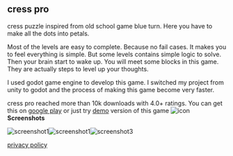 ## cress pro

 cress puzzle inspired from old school game blue turn. Here you have to make all the dots into petals.

Most of the levels are easy to complete. Because no fail cases. It makes you to feel everything is simple. But some levels contains simple logic to solve. Then your brain start to wake up. You will meet some blocks in this game. They are actually steps to level up your thoughts.

I used godot game engine to develop this game. I switched my project from unity to godot and the process of making this game become very faster.

cress pro reached more than 10k downloads with 4.0+ ratings. You can get this on [google play](https://play.google.com/store/apps/details?id=com.emptybox.cresspro) or just try [demo](https://play.google.com/store/apps/details?id=com.emptybox.cresspro) version of this game
 ![icon](https://play-lh.googleusercontent.com/_Kmk88ToYfuvs_7hb-LIjGgl5GOl3rMwIKxEjrs4JbKIgKa2VIEfYvM66EIijeiVzDQh=s50)
 **Screenshots**

 ![screenshot1](https://play-lh.googleusercontent.com/ilIks1c-rw9Zq1MEK0MOpl00scMuxcEOoUQlzommXr9HTnT6urqiJOY0wwd8DbC5ZiAT=w200)![screenshot1](https://play-lh.googleusercontent.com/PkC7BUZINjMfmRNwOIZPDs1whrHmDpj3PKt-f_3tQT8ILt4nm-AHyG5pcrDzUbEXHnY=w200)![screenshot3](https://play-lh.googleusercontent.com/f-cDGdo9YuBLTeI8QrAO4gONqDCeHwvjLVHwGX59HyofWOtggZXkHix7Wh5wLBaNxQ=w200)
 
 
[privacy policy](https://vel-jack.github.io/nothingbox/policy/cresspro)

